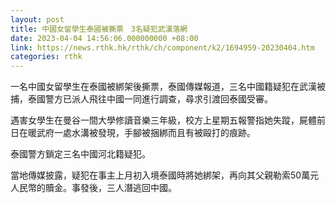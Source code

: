 ```yaml
---
layout: post
title: 中國女留學生泰國被撕票　3名疑犯武漢落網
date: 2023-04-04 14:56:06.000000000 +08:00
link: https://news.rthk.hk/rthk/ch/component/k2/1694959-20230404.htm
categories: rthk
---
```


一名中國女留學生在泰國被綁架後撕票，泰國傳媒報道，三名中國籍疑犯在武漢被捕，泰國警方已派人飛往中國一同進行調查，尋求引渡回泰國受審。

遇害女學生在曼谷一間大學修讀音樂三年級，校方上星期五報警指她失蹤，屍體前日在暖武府一處水溝被發現，手腳被捆綁而且有被毆打的痕跡。

泰國警方鎖定三名中國河北籍疑犯。

當地傳媒披露，疑犯在事主上月初入境泰國時將她綁架，再向其父親勒索50萬元人民幣的贖金。事發後，三人潛逃回中國。
